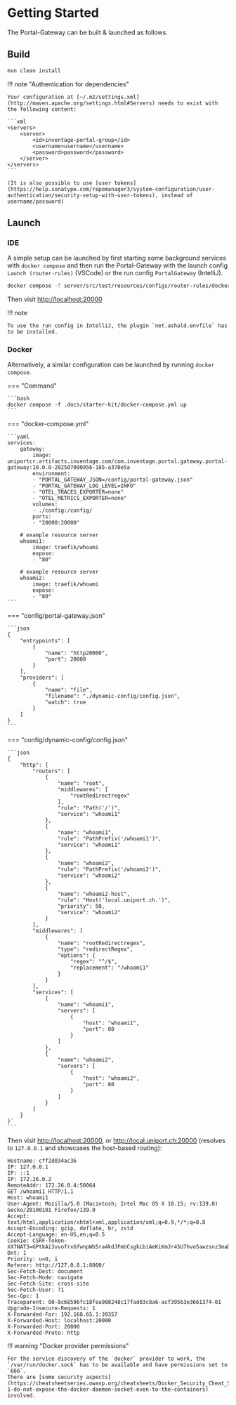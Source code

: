 # Getting Started

The Portal-Gateway can be built & launched as follows.

## Build

```bash
mvn clean install
```

!!! note "Authentication for dependencies"

    Your configuration at [~/.m2/settings.xml](http://maven.apache.org/settings.html#Servers) needs to exist with the following content:

    ```xml
    <servers>
        <server>
            <id>inventage-portal-group</id>
            <username>username</username>
            <password>password</password>
        </server>
    </servers>
    ```

    (It is also possible to use [user tokens](https://help.sonatype.com/repomanager3/system-configuration/user-authentication/security-setup-with-user-tokens), instead of username/password)

## Launch

### IDE

A simple setup can be launched by first starting some background services with `docker compose` and then run the Portal-Gateway with the launch config `Launch (router-rules)` (VSCode) or the run config `PortalGateway` (IntelliJ).

```bash
docker compose -f server/src/test/resources/configs/router-rules/docker-compose.yml up
```

Then visit <http://localhost:20000>

!!! note

    To use the run config in IntelliJ, the plugin `net.ashald.envfile` has to be installed.

### Docker

Alternatively, a similar configuration can be launched by running `docker compose`.

=== "Command"

    ```bash
    docker compose -f .docs/starter-kit/docker-compose.yml up
    ```

=== "docker-compose.yml"

    ```yaml
    services:
        gateway:
            image: uniportcr.artifacts.inventage.com/com.inventage.portal.gateway.portal-gateway:10.0.0-202507090956-185-a370e5a
            environment:
            - "PORTAL_GATEWAY_JSON=/config/portal-gateway.json"
            - "PORTAL_GATEWAY_LOG_LEVEL=INFO"
            - "OTEL_TRACES_EXPORTER=none"
            - "OTEL_METRICS_EXPORTER=none"
            volumes:
            - ./config:/config/
            ports:
            - "20000:20000"

        # example resource server
        whoami1:
            image: traefik/whoami
            expose:
            - "80"

        # example resource server
        whoami2:
            image: traefik/whoami
            expose:
            - "80"
    ```

=== "config/portal-gateway.json"

    ```json
    {
        "entrypoints": [
            {
                "name": "http20000",
                "port": 20000
            }
        ],
        "providers": [
            {
                "name": "file",
                "filename": "./dynamic-config/config.json",
                "watch": true
            }
        ]
    }
    ```

=== "config/dynamic-config/config.json"

    ```json
    {
        "http": {
            "routers": [
                {
                    "name": "root",
                    "middlewares": [
                        "rootRedirectregex"
                    ],
                    "rule": "Path('/')",
                    "service": "whoami1"
                },
                {
                    "name": "whoami1",
                    "rule": "PathPrefix('/whoami1')",
                    "service": "whoami1"
                },
                {
                    "name": "whoami2",
                    "rule": "PathPrefix('/whoami2')",
                    "service": "whoami2"
                },
                {
                    "name": "whoami2-host",
                    "rule": "Host('local.uniport.ch.')",
                    "priority": 50,
                    "service": "whoami2"
                }
            ],
            "middlewares": [
                {
                    "name": "rootRedirectregex",
                    "type": "redirectRegex",
                    "options": {
                        "regex": "^/$",
                        "replacement": "/whoami1"
                    }
                }
            ],
            "services": [
                {
                    "name": "whoami1",
                    "servers": [
                        {
                            "host": "whoami1",
                            "port": 80
                        }
                    ]
                },
                {
                    "name": "whoami2",
                    "servers": [
                        {
                            "host": "whoami2",
                            "port": 80
                        }
                    ]
                }
            ]
        }
    }`
    ```

Then visit <http://localhost:20000>, or <http://local.uniport.ch:20000> (resolves to `127.0.0.1` and showcases the host-based routing):

```text
Hostname: cff2d034ac36
IP: 127.0.0.1
IP: ::1
IP: 172.26.0.2
RemoteAddr: 172.26.0.4:50064
GET /whoami1 HTTP/1.1
Host: whoami1
User-Agent: Mozilla/5.0 (Macintosh; Intel Mac OS X 10.15; rv:139.0) Gecko/20100101 Firefox/139.0
Accept: text/html,application/xhtml+xml,application/xml;q=0.9,*/*;q=0.8
Accept-Encoding: gzip, deflate, br, zstd
Accept-Language: en-US,en;q=0.5
Cookie: CSRF-Token-XX7NAT3=GPtkAi3vvofrxGfwnpWb5ra4kdJFmUCsgkLbiAeKiKmJr4SU7hvo5awzsnz3maDY
Dnt: 1
Priority: u=0, i
Referer: http://127.0.0.1:8000/
Sec-Fetch-Dest: document
Sec-Fetch-Mode: navigate
Sec-Fetch-Site: cross-site
Sec-Fetch-User: ?1
Sec-Gpc: 1
Traceparent: 00-8c68596fc18fea908248c17fad03c8a6-acf39563e3661374-01
Upgrade-Insecure-Requests: 1
X-Forwarded-For: 192.168.65.1:39357
X-Forwarded-Host: localhost:20000
X-Forwarded-Port: 20000
X-Forwarded-Proto: http
```

!!! warning "Docker provider permissions"

    For the service discovery of the `docker` provider to work, the `/var/run/docker.sock` has to be available and have permissions set to `666`.
    There are [some security aspects](https://cheatsheetseries.owasp.org/cheatsheets/Docker_Security_Cheat_Sheet.html#rule-1-do-not-expose-the-docker-daemon-socket-even-to-the-containers) involved.
